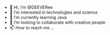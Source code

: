 - 👋 Hi, I’m @DEEVERee
- 👀 I’m interested in technologies and science
- 🌱 I’m currently learning Java
- 💞️ I’m looking to collaborate with creative people
- 📫 How to reach me ...

<!---
DEEVERee/DEEVERee is a ✨ special ✨ repository because its `README.md` (this file) appears on your GitHub profile.
You can click the Preview link to take a look at your changes.
--->
